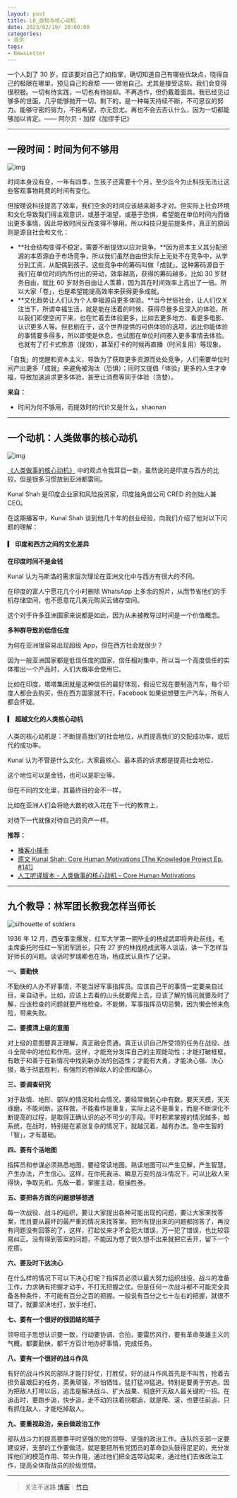 ```yaml
---
layout: post
title: L8_自知与核心动机
date: 2023/02/19/ 20:00:00
categories:
- 资讯
tags:
- NewsLetter
---
```


一个人到了 30 岁，应该要对自己了如指掌，确切知道自己有哪些优缺点，晓得自己的极限在哪里，预见自己的衰颓 —— 做他自己。尤其是接受这些。我们会变得很积极。一切有待实践，一切也有待抛却。不再造作，但仍戴着面具。我已经见过够多的世面，几乎能够抛开一切。剩下的，是一种每天持续不断，不可思议的努力。能够守密的努力，不抱希望，亦无怨尤。再也不会去否认什么，因为一切都能够加以肯定。—— 阿尔贝・加缪《加缪手记》

---

## 一段时间：时间为何不够用

![img](https://pics.naaln.com/blog/2023-02-22-04658b.jpeg-basicBlog)

时间本身没有变，一年有四季，生孩子还需要十个月，至少迄今为止科技无法让这些客观事物耗费的时间有变化。

但按理说科技提高了效率，我们空余的时间应该越来越多才对。但实际上社会环境和文化导致我们得主观意识，或基于渴望，或基于恐惧，希望能在单位时间内而做出更多事情，因此导致时间反而变得不够用。所以科技只是前提条件，真正的原因则是源自社会和文化：

- **社会结构变得不稳定，需要不断提效以应对竞争。**因为资本主义其分配资源的本质源自于市场竞争，所以我们虽然自由但实际上无处不在竞争中，从学分到工资，从配偶到孩子。这些竞争中的筹码叫做「成就」。这种筹码源自于我们在单位时间内所付出的劳动，效率越高，获得的筹码越多。比如 30 岁财务自由，就比 60 岁财务自由让人羡慕，因为其在时间效率上高出了一倍。所以大家「卷」，也是希望能提高效率来获得更多成就。
- **文化趋势让人们认为个人幸福源自更多体验。**当今世俗社会，让人们仅关注当下，所谓幸福生活，就是能在活着的时候，获得尽量多且深入的体验。所以我们即使空闲下来，也在忙着去体验更多，比如去更多地方、看更多电影、认识更多人等。但悲剧在于，这个世界提供的可供体验的选项，远比你能体验的事情要多得多，所以即使是休息，也试图在单位时间塞入更多事情去体验。也就有了打卡式旅游（提效），甚至打卡的时候再直播（时间复用）等现象。

「自我」的觉醒和资本主义，导致为了获取更多资源而处处竞争，人们需要单位时间产出更多「成就」来避免被淘汰（恐惧）；同时又提倡「体验」更多的人生才幸福，导致加速追求更多体验，甚至让消费等同于体验（贪婪）。

**来自：**
- 时间为何不够用，而提效时的代价又是什么，shaonan

---

## 一个动机：人类做事的核心动机

![img](https://pics.naaln.com/blog/2023-02-22-1f2775.jpg-basicBlog)

[《人类做事的核心动机》](https://fs.blog/knowledge-project-podcast/kunal-shah/) 中的观点令我耳目一新，虽然说的是印度与西方的比较，但是很多习惯放到亚洲都雷同。

Kunal Shah 是印度企业家和风险投资家，印度独角兽公司 CRED 的创始人兼 CEO。

在这期播客中，Kunal Shah 谈到他几十年的创业经验，向我们介绍了他对以下问题的理解：

#### ▎ 印度和西方之间的文化差异

**在印度时间不是金钱**

Kunal 认为马斯洛的需求层次理论在亚洲文化中与西方有很大的不同。

在印度的富人宁愿花几个小时删除 WhatsApp 上多余的照片，从而节省他们的手机存储空间，也不愿意花几美元购买云储存空间。

这个对于许多亚洲国家来说都是如此，因为从未被教导过时间是一个价值概念。

**多种群导致的低信任度**

为何在亚洲很容易出现超级 App，但在西方社会就很少？

因为一般亚洲国家都是低信任度的国家，信任相对集中，所以当一个高度信任的实体推出一个产品时，人们大概率会使用它。

比如在印度，塔塔集团就是这种信任的最好体现，假设它现在要制造汽车，每个印度人都会去购买，但在西方国家就不行，Facebook 如果说想要生产汽车，所有人都会怀疑。

#### ▎ 超越文化的人类核心动机

人类的核心动机是：不断提高我们的社会地位，从而提高我们的交配成功率，或后代的成功率。

Kunal 认为不管是什么文化，大家最核心、最本质的诉求都是提高社会地位，

这个地位可以是金钱，也可以是职业等。

但在不同的文化里，其最终目的会不一样，

比如在亚洲人们会将绝大数的收入花在下一代的教育上，

对待下一代就像对待自己的资产一样。

**推荐：**
- [播客小捕手](https://xiaobot.net/p/xiaobushous1)
- [原文 Kunal Shah: Core Human Motivations [The Knowledge Project Ep. #141]](https://fs.blog/knowledge-project-podcast/kunal-shah/)
- [人工听译版本 - 人类做事的核心动机 - Core Human Motivations](https://mcousdyt7h.feishu.cn/docx/Pn2Idlet3oaQdlxIcIfcZAHAn0g)

---

## 九个教导：林军团长教我怎样当师长

![silhouette of soldiers](https://pics.naaln.com/blog/2023-02-22-4996a1.jpeg-basicBlog)

1936 年 12 月，西安事变爆发，红军大学第一期毕业的杨成武即将奔赴前线，毛主席委托时任红一军团军团长，只有 27 岁的林找杨成武等人谈话，讲一下怎样当好师长的问题。谈话时罗瑞卿也在场，杨成武认真作了记录。

**一、要勤快**

不勤快的人办不好事情，不能当好军事指挥员。应该自己干的事情一定要亲自过目，亲自动手。比如，应该上去看的山头就要爬上去，应该了解的情况就要及时了解，应该检查的问题就要严格检查。不能懒，军事指挥员切忌懒，因为懒会带来危险，带来失败。

**二、要摸清上级的意图**

对上级的意图要真正理解，真正融会贯通，真正认识自己所受领的任务在战役、战斗全局中的地位和作用。这样，才能充分发挥自己的主观能动性；才能打破框框，有敢于和善于在新情况中找到新办法的创造性；才能有大勇，才能决心强、决心狠，敢于彻底胜利，有强烈的吞掉敌人的企图和雄心。

**三、要调查研究**

对于敌情、地形、部队的情况和社会情况，要经常做到心中有数。要天天摸，天天琢磨，不能间断。这样做，不能看作是重复，实际上这不是重复，而是不断深化不断提高的过程，是取得正确认识的必不可少的手段。平时积累掌握的情况越多，越系统，在战时，特别是在紧张复杂的情况下，就越沉着，越有办法。急中生智的「智」，才有基础。

**四、要有个活地图**

指挥员和参谋必须熟悉地图，要经常读地图。熟读地图可以产生见解，产生智慧，产生办法，产生信心。这样，在你死我活、瞬息万变的战斗情况下，可以比敌人来得快，争取先机，先敌一着，掌握主动，稳操胜券。

**五、要把各方面的问题想够想透**

每一次战役、战斗的组织，要让大家提出各种可能出现的问题，要让大家来找答案，而且要从最坏的最严重的情况来找答案。把所有提出来的问题都回答了，再没有问题没有回答的了，这样，打起仗来才不会犯大错误，万一犯了错误，也比较容易纠正。没有得到答案的问题，不能因为想了很久想不出来就把它丢开，留下一个疙瘩。

**六、要及时下达决心**

在什么样的情况下可以下决心打呢？指挥员必须以最大努力组织战役、战斗的准备工作，力求确有把握才动手，不打无把握之仗。但是任何一次战斗都不可能完全具备各种条件，不可能有百分之百的把握。一般说有百分之七十左右的把握，就很不错了，就要坚决地打，放手地打。

**七、要有一个很好的很团结的班子**

领导班子思想认识要一致，行动要协调、合拍，要雷厉风行，要有革命英雄主义的气概。都要勤快，都千方百计地办好事情，完成任务。

**八、要有一个很好的战斗作风**

有好的战斗作风的部队才能打好仗，打胜仗。好的战斗作风首先是不叫苦，抢着去担负最艰巨的任务，英勇顽强，不怕牺牲，猛打猛冲猛追。特别是要勇于穷追。因为把敌人打垮以后，追击是解决战斗、扩大战果、彻底歼灭敌人最关键的一招。在追击时，要跑步追，快步追，走不动的扶着拐棍追，就是爬、滚，也要往前追，只有抓住敌人，才能吃掉敌人。

**九、要重视政治，亲自做政治工作**

部队战斗力的提高要靠平时坚强的党的领导、坚强的政治工作。连队的支部一定要建设好，支部的工作要做活，就是要把所有党团员的革命劲头鼓得足足的，充分发挥他们的模范作用、带头作用，通过他们把全连带动起来，通过他们去做政治工作，提高全体指战员的阶级觉悟。

---

> 关注不迷路 [博客](https://blog.naaln.com/)｜[竹白](https://space.zhubai.love/)
